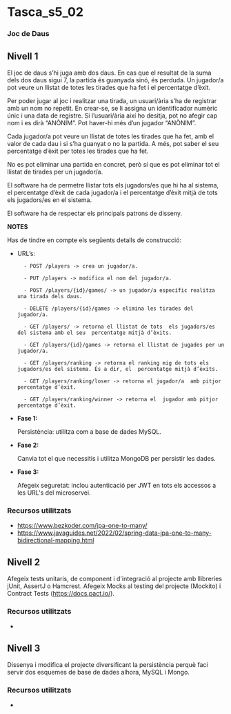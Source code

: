 # Tasca_s5_02
### Joc de Daus

## Nivell 1

El joc de daus s’hi juga amb dos daus. En cas que el resultat de la suma dels dos daus sigui 7, la partida és guanyada sinó, és perduda. Un jugador/a pot  veure un llistat de totes les tirades que ha fet i el percentatge d’èxit.   

Per poder jugar al joc i realitzar una tirada, un usuari/ària  s’ha de registrar amb un nom no repetit. En crear-se, se li assigna un identificador numèric únic i una data de registre. Si l’usuari/ària així ho desitja, pot no afegir cap nom i es  dirà “ANÒNIM”. Pot haver-hi més d’un jugador “ANÒNIM”.  

Cada jugador/a pot veure un llistat de totes les  tirades que ha fet, amb el valor de cada dau i si s’ha  guanyat o no la partida. A més, pot saber el seu percentatge d’èxit per totes les tirades  que ha fet.    

No es pot eliminar una partida en concret, però sí que es pot eliminar tot el llistat de tirades per un jugador/a.  

El software ha de permetre llistar tots els jugadors/es que hi ha al sistema, el percentatge d’èxit de cada jugador/a i el  percentatge d’èxit mitjà de tots els jugadors/es en el sistema.   

El software ha de respectar els principals patrons de  disseny.  

**NOTES**

Has de tindre en compte els  següents detalls de  construcció: 

- URL’s: 

        - POST /players -> crea un jugador/a. 

        - PUT /players -> modifica el nom del jugador/a.

        - POST /players/{id}/games/ -> un jugador/a específic realitza una tirada dels daus.  

        - DELETE /players/{id}/games -> elimina les tirades del jugador/a.

        - GET /players/ -> retorna el llistat de tots  els jugadors/es del sistema amb el seu  percentatge mitjà d’èxits.

        - GET /players/{id}/games -> retorna el llistat de jugades per un jugador/a.  

        - GET /players/ranking -> retorna el ranking mig de tots els jugadors/es del sistema. És a dir, el  percentatge mitjà d’èxits. 

        - GET /players/ranking/loser -> retorna el jugador/a  amb pitjor percentatge d’èxit.  

        - GET /players/ranking/winner -> retorna el  jugador amb pitjor percentatge d’èxit. 


- **Fase 1:**

    Persistència: utilitza com a base de dades MySQL. 

- **Fase 2:**

    Canvia tot el que necessitis i utilitza MongoDB per persistir les dades.

- **Fase 3:**

    Afegeix seguretat: inclou autenticació per JWT en  tots els accessos a les URL's del microservei. 

### Recursos utilitzats

- https://www.bezkoder.com/jpa-one-to-many/ 
- https://www.javaguides.net/2022/02/spring-data-jpa-one-to-many-bidirectional-mapping.html



## Nivell 2

Afegeix tests unitaris, de component i d'integració al projecte amb llibreries jUnit, AssertJ o Hamcrest.
Afegeix Mocks al testing del projecte (Mockito) i Contract Tests (https://docs.pact.io/).

### Recursos utilitzats

- 



## Nivell 3

Dissenya i modifica el projecte diversificant la persistència perquè faci servir dos esquemes de base de dades alhora, MySQL i Mongo.

### Recursos utilitzats

- 


